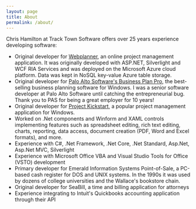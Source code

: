 ```yaml
---
layout: page
title: About
permalink: /about/
---
```


Chris Hamilton at Track Town Software offers over 25 years experience developing software:

- Original developer for [Webplanner](https://www.webplanner.com), an online project management application. It was originally developed with ASP.NET, Silverlight and WCF RIA Services and was deployed on the Microsoft Azure cloud platform. Data was kept in NoSQL key-value Azure table storage.
- Original developer for [Palo Alto Software's Business Plan Pro](https://www.paloalto.com/business-plan-software), the best-selling business planning software for Windows.  I was a senior software developer at Palo Alto Software until catching the entrepreneurial bug.  Thank you to PAS for being a great employer for 10 years!
- Original developer for [Project Kickstart](https://www.projectkickstart.com/), a popular project management application for Windows.
- Worked on .Net components and Winform and XAML controls implementing features such as spreadsheet editing, rich text editing, charts, reporting, data access, document creation (PDF, Word and Excel formats), and more.
- Experience with C#, .Net Framework, .Net Core, .Net Standard, Asp.Net, Asp.Net MVC, Silverlight
- Experience with Microsoft Office VBA and Visual Studio Tools for Office (VSTO) development
- Primary developer for Emerald Information Systems Point-of-Sale, a PC-based cash register for DOS and UNIX systems. In the 1990s it was used by dozens of college universities and the Wallace's bookstore chain.
- Original developer for SeaBill, a time and billing application for attorneys
- Experience integrating to Intuit's Quickbooks accounting application through their API